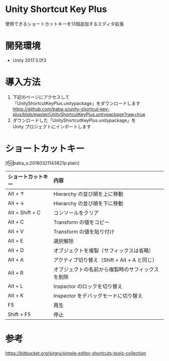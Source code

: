 # Unity Shortcut Key Plus

使用できるショートカットキーを13個追加するエディタ拡張

# 開発環境

- Unity 2017.3.0f3

# 導入方法

1. 下記のページにアクセスして  
「UnityShortcutKeyPlus.unitypackage」をダウンロードします  
https://github.com/baba-s/unity-shortcut-key-plus/blob/master/UnityShortcutKeyPlus.unitypackage?raw=true  
2. ダウンロードした「UnityShortcutKeyPlus.unitypackage」を  
Unity プロジェクトにインポートします  

# ショートカットキー

[f:id:baba_s:20180321143821p:plain]

|ショートカットキー|内容|
|:--|:--|
|Alt + ↑|Hierarchy の並び順を上に移動|
|Alt + ↓|Hierarchy の並び順を下に移動|
|Alt + Shift + C|コンソールをクリア|
|Alt + C|Transform の値をコピー|
|Alt + V|Transform の値を貼り付け|
|Alt + E|選択解除|
|Alt + D|オブジェクトを複製（サフィックスは省略）|
|Alt + A|アクティブ切り替え（Shift + Alt + A と同じ）|
|Alt + R|オブジェクトの名前から複製時のサフィックスを削除|
|Alt + L|Inspector のロックを切り替え|
|Alt + K|Inspector をデバッグモードに切り替え|
|F5|再生|
|Shift + F5|停止|

# 参考

https://bitbucket.org/sirgru/simple-editor-shortcuts-tools-collection